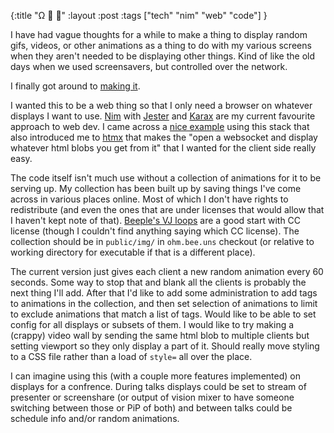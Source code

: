 {:title "Ω 🐝 🥁"
:layout :post
:tags ["tech" "nim" "web" "code"]
}

I have had vague thoughts for a while to make a thing to display random gifs, videos, or other animations as a thing to do with my various screens when they aren't needed to be displaying other things. Kind of like the old days when we used screensavers, but controlled over the network.

I finally got around to [making it](https://github.com/ormiret/ohm.bee.uns). 

I wanted this to be a web thing so that I only need a browser on whatever displays I want to use. [Nim](https://nim-lang.org/) with [Jester](https://github.com/dom96/jester) and [Karax](https://github.com/karaxnim/karax) are my current favourite approach to web dev. I came across a [nice example](https://arhamjain.com/2021/11/22/nim-simple-chat.html) using this stack that also introduced me to [htmx](https://htmx.org/) that makes the "open a websocket and display whatever html blobs you get from it" that I wanted for the client side really easy. 

The code itself isn't much use without a collection of animations for it to be serving up. My collection has been built up by saving things I've come across in various places online. Most of which I don't have rights to redistribute (and even the ones that are under licenses that would allow that I haven't kept note of that). [Beeple's VJ loops](https://www.beeple-crap.com/vjloops) are a good start with CC license (though I couldn't find anything saying which CC license). The collection should be in `public/img/` in `ohm.bee.uns` checkout (or relative to working directory for executable if that is a different place). 

The current version just gives each client a new random animation every 60 seconds. Some way to stop that and blank all the clients is probably the next thing I'll add. After that I'd like to add some administration to add tags to animations in the collection, and then set selection of animations to limit to exclude animations that match a list of tags. Would like to be able to set config for all displays or subsets of them. I would like to try making a (crappy) video wall by sending the same html blob to multiple clients but setting viewport so they only display a part of it. Should really move styling to a CSS file rather than a load of `style=` all over the place. 

I can imagine using this (with a couple more features implemented) on displays for a confrence. During talks displays could be set to stream of presenter or screenshare (or output of vision mixer to have someone switching between those or PiP of both) and between talks could be schedule info and/or random animations. 
